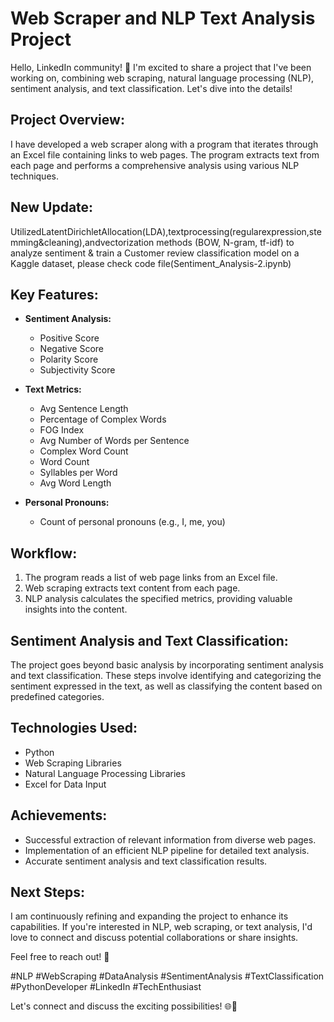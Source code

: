 # Web Scraper and NLP Text Analysis Project

Hello, LinkedIn community! 👋 I'm excited to share a project that I've been working on, combining web scraping, natural language processing (NLP), sentiment analysis, and text classification. Let's dive into the details!

## Project Overview:

I have developed a web scraper along with a program that iterates through an Excel file containing links to web pages. The program extracts text from each page and performs a comprehensive analysis using various NLP techniques.


## New Update: 
UtilizedLatentDirichletAllocation(LDA),textprocessing(regularexpression,stemming&cleaning),andvectorization methods (BOW, N-gram, tf-idf) to analyze sentiment & train a Customer review classification model on a Kaggle dataset, please check code file(Sentiment_Analysis-2.ipynb)


## Key Features:

- **Sentiment Analysis:**
  - Positive Score
  - Negative Score
  - Polarity Score
  - Subjectivity Score

- **Text Metrics:**
  - Avg Sentence Length
  - Percentage of Complex Words
  - FOG Index
  - Avg Number of Words per Sentence
  - Complex Word Count
  - Word Count
  - Syllables per Word
  - Avg Word Length

- **Personal Pronouns:**
  - Count of personal pronouns (e.g., I, me, you)

## Workflow:

1. The program reads a list of web page links from an Excel file.
2. Web scraping extracts text content from each page.
3. NLP analysis calculates the specified metrics, providing valuable insights into the content.

## Sentiment Analysis and Text Classification:

The project goes beyond basic analysis by incorporating sentiment analysis and text classification. These steps involve identifying and categorizing the sentiment expressed in the text, as well as classifying the content based on predefined categories.

## Technologies Used:

- Python
- Web Scraping Libraries
- Natural Language Processing Libraries
- Excel for Data Input

## Achievements:

- Successful extraction of relevant information from diverse web pages.
- Implementation of an efficient NLP pipeline for detailed text analysis.
- Accurate sentiment analysis and text classification results.

## Next Steps:

I am continuously refining and expanding the project to enhance its capabilities. If you're interested in NLP, web scraping, or text analysis, I'd love to connect and discuss potential collaborations or share insights.

Feel free to reach out! 🚀

\#NLP #WebScraping #DataAnalysis #SentimentAnalysis #TextClassification #PythonDeveloper #LinkedIn #TechEnthusiast

Let's connect and discuss the exciting possibilities! 🌐🤝





